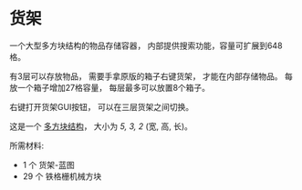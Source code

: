 # 货架

一个大型多方块结构的物品存储容器，
内部提供搜索功能，容量可扩展到648格。

有3层可以存放物品，
需要手拿原版的箱子右键货架，
才能在内部存储物品。
每放一个箱子增加27格容量，
每层最多可以放置8个箱子。

右键打开货架GUI按钮，
可以在三层货架之间切换。

这是一个 [多方块结构](../../3-multiblocks.md)，
大小为 *5, 3, 2* (宽, 高, 长)。

所需材料:
- 1  个 货架-蓝图
- 29 个 铁格栅机械方块